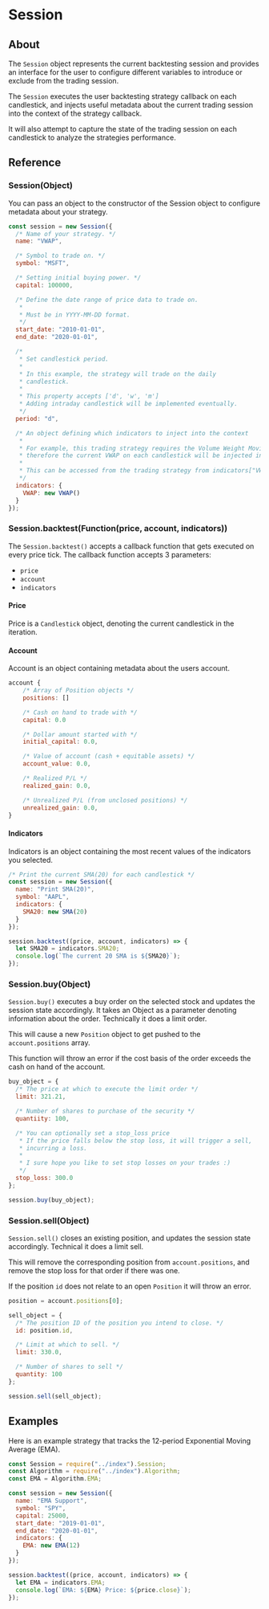 # Session

## About

The `Session` object represents the current backtesting session and provides an interface for the user to configure different variables to introduce or exclude from the trading session.

The `Session` executes the user backtesting strategy callback on each candlestick, and injects useful metadata about the current trading session into the context of the strategy callback.

It will also attempt to capture the state of the trading session on each candlestick to analyze the strategies performance.

## Reference

### Session(Object)

You can pass an object to the constructor of the Session object to configure metadata about your strategy.

```javascript
const session = new Session({
  /* Name of your strategy. */
  name: "VWAP",

  /* Symbol to trade on. */
  symbol: "MSFT",

  /* Setting initial buying power. */
  capital: 100000,

  /* Define the date range of price data to trade on.
   *
   * Must be in YYYY-MM-DD format.
   */
  start_date: "2010-01-01",
  end_date: "2020-01-01",

  /*
   * Set candlestick period.
   *
   * In this example, the strategy will trade on the daily
   * candlestick.
   *
   * This property accepts ['d', 'w', 'm']
   * Adding intraday candlestick will be implemented eventually.
   */
  period: "d",

  /* An object defining which indicators to inject into the context
   *
   * For example, this trading strategy requires the Volume Weight Moving Average (VWAP),
   * therefore the current VWAP on each candlestick will be injected into the trading session.
   *
   * This can be accessed from the trading strategy from indicators["VWAP"].
   */
  indicators: {
    VWAP: new VWAP()
  }
});
```

### Session.backtest(Function(price, account, indicators))

The `Session.backtest()` accepts a callback function that gets executed on every price tick. The callback function accepts 3 parameters:

- `price`
- `account`
- `indicators`

#### Price

Price is a `Candlestick` object, denoting the current candlestick in the iteration.

#### Account

Account is an object containing metadata about the users account.

```javascript
account {
    /* Array of Position objects */
    positions: []

    /* Cash on hand to trade with */
    capital: 0.0

    /* Dollar amount started with */
    initial_capital: 0.0,

    /* Value of account (cash + equitable assets) */
    account_value: 0.0,

    /* Realized P/L */
    realized_gain: 0.0,

    /* Unrealized P/L (from unclosed positions) */
    unrealized_gain: 0.0,
}
```

#### Indicators

Indicators is an object containing the most recent values of the indicators you selected.

```javascript
/* Print the current SMA(20) for each candlestick */
const session = new Session({
  name: "Print SMA(20)",
  symbol: "AAPL",
  indicators: {
    SMA20: new SMA(20)
  }
});

session.backtest((price, account, indicators) => {
  let SMA20 = indicators.SMA20;
  console.log(`The current 20 SMA is ${SMA20}`);
});
```

### Session.buy(Object)

`Session.buy()` executes a buy order on the selected stock and updates the session state accordingly. It takes an Object as a parameter denoting information about the order. Technically it does a limit order.

This will cause a new `Position` object to get pushed to the `account.positions` array.

This function will throw an error if the cost basis of the order exceeds the cash on hand of the account.

```javascript
buy_object = {
  /* The price at which to execute the limit order */
  limit: 321.21,

  /* Number of shares to purchase of the security */
  quantiity: 100,

  /* You can optionally set a stop_loss price
   * If the price falls below the stop loss, it will trigger a sell,
   * incurring a loss.
   *
   * I sure hope you like to set stop losses on your trades :)
   */
  stop_loss: 300.0
};

session.buy(buy_object);
```

### Session.sell(Object)

`Session.sell()` closes an existing position, and updates the session state accordingly. Technical it does a limit sell.

This will remove the corresponding position from `account.positions`, and remove the stop loss for that order if there was one.

If the position `id` does not relate to an open `Position` it will throw an error.

```javascript
position = account.positions[0];

sell_object = {
  /* The position ID of the position you intend to close. */
  id: position.id,

  /* Limit at which to sell. */
  limit: 330.0,

  /* Number of shares to sell */
  quantity: 100
};

session.sell(sell_object);
```

## Examples

Here is an example strategy that tracks the 12-period Exponential Moving Average (EMA). 

```javascript
const Session = require("../index").Session;
const Algorithm = require("../index").Algorithm;
const EMA = Algorithm.EMA;

const session = new Session({
  name: "EMA Support",
  symbol: "SPY",
  capital: 25000,
  start_date: "2019-01-01",
  end_date: "2020-01-01",
  indicators: {
    EMA: new EMA(12)
  }
});

session.backtest((price, account, indicators) => {
  let EMA = indicators.EMA;
  console.log(`EMA: ${EMA} Price: ${price.close}`);
});
```
